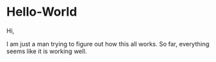 # Hello-World
Hi,

I am just a man trying to figure out how this all works. So far, everything seems like it is working well.
